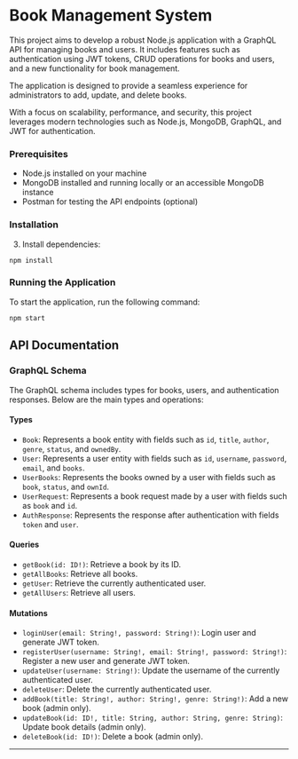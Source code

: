 <!DOCTYPE html>
<html lang="en">
<head>
<meta charset="UTF-8">
<meta name="viewport" content="width=device-width, initial-scale=1.0">

</head>
<body>

<h1>Book Management System</h1>

<p>This project aims to develop a robust Node.js application with a GraphQL API for managing books and users. It includes features such as authentication using JWT tokens, CRUD operations for books and users, and a new functionality for book management.</p>

<p>The application is designed to provide a seamless experience for administrators to add, update, and delete books.</p>

<p>With a focus on scalability, performance, and security, this project leverages modern technologies such as Node.js, MongoDB, GraphQL, and JWT for authentication.</p>


<h3>Prerequisites</h3>

<ul>
  <li>Node.js installed on your machine</li>
  <li>MongoDB installed and running locally or an accessible MongoDB instance</li>
  <li>Postman for testing the API endpoints (optional)</li>
</ul>

<h3>Installation</h3>


<ol start="3">
  <li>Install dependencies:</li>
</ol>

<pre><code>npm install
</code></pre>


<h3>Running the Application</h3>

<p>To start the application, run the following command:</p>

<pre><code>npm start
</code></pre>

<h2 id="api-documentation">API Documentation</h2>

<h3>GraphQL Schema</h3>

<p>The GraphQL schema includes types for books, users, and authentication responses. Below are the main types and operations:</p>

<h4>Types</h4>

<ul>
  <li><code>Book</code>: Represents a book entity with fields such as <code>id</code>, <code>title</code>, <code>author</code>, <code>genre</code>, <code>status</code>, and <code>ownedBy</code>.</li>
  <li><code>User</code>: Represents a user entity with fields such as <code>id</code>, <code>username</code>, <code>password</code>, <code>email</code>, and <code>books</code>.</li>
  <li><code>UserBooks</code>: Represents the books owned by a user with fields such as <code>book</code>, <code>status</code>, and <code>ownId</code>.</li>
  <li><code>UserRequest</code>: Represents a book request made by a user with fields such as <code>book</code> and <code>id</code>.</li>
  <li><code>AuthResponse</code>: Represents the response after authentication with fields <code>token</code> and <code>user</code>.</li>
</ul>

<h4>Queries</h4>

<ul>
  <li><code>getBook(id: ID!)</code>: Retrieve a book by its ID.</li>
  <li><code>getAllBooks</code>: Retrieve all books.</li>
  <li><code>getUser</code>: Retrieve the currently authenticated user.</li>
  <li><code>getAllUsers</code>: Retrieve all users.</li>
</ul>

<h4>Mutations</h4>

<ul>
  <li><code>loginUser(email: String!, password: String!)</code>: Login user and generate JWT token.</li>
  <li><code>registerUser(username: String!, email: String!, password: String!)</code>: Register a new user and generate JWT token.</li>
  <li><code>updateUser(username: String!)</code>: Update the username of the currently authenticated user.</li>
  <li><code>deleteUser</code>: Delete the currently authenticated user.</li>
  <li><code>addBook(title: String!, author: String!, genre: String!)</code>: Add a new book (admin only).</li>
  <li><code>updateBook(id: ID!, title: String, author: String, genre: String)</code>: Update book details (admin only).</li>
  <li><code>deleteBook(id: ID!)</code>: Delete a book (admin only).</li>
</ul>

***********************************************************
</body>
</html>
